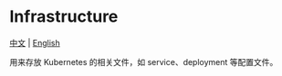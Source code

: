 # Infrastructure

[中文](README.zh_cn.md "中文") | [English](README.md "English")

用来存放 Kubernetes 的相关文件，如 service、deployment 等配置文件。